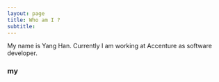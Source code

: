 ```yaml
---
layout: page
title: Who am I ?
subtitle: 
---
```


My name is Yang Han. Currently I am working at Accenture as software developer.


### my 



